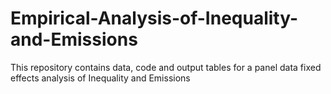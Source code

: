 # Empirical-Analysis-of-Inequality-and-Emissions
This repository contains data, code and output tables for a panel data fixed effects analysis of Inequality and Emissions
